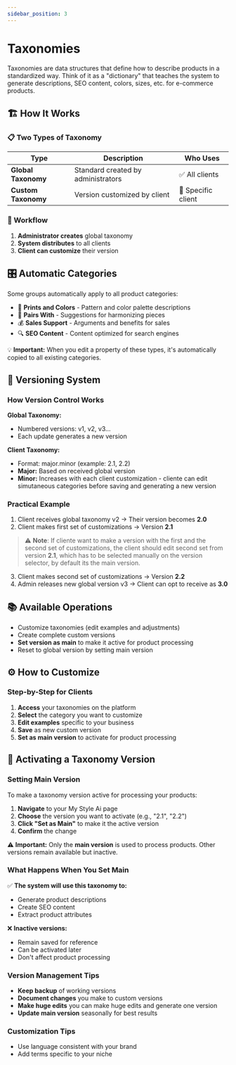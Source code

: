 ```yaml
---
sidebar_position: 3
---
```


# Taxonomies

Taxonomies are data structures that define how to describe products in a standardized way. Think of it as a "dictionary" that teaches the system to generate descriptions, SEO content, colors, sizes, etc. for e-commerce products.

## 🏗️ How It Works

### 📋 Two Types of Taxonomy

| Type | Description | Who Uses |
|------|-------------|----------|
| **Global Taxonomy** | Standard created by administrators | ✅ All clients |
| **Custom Taxonomy** | Version customized by client | 👤 Specific client |

### 🔄 Workflow

1. **Administrator creates** global taxonomy
2. **System distributes** to all clients
3. **Client can customize** their version

## 🎛️ Automatic Categories

Some groups automatically apply to all product categories:

- 🎨 **Prints and Colors** - Pattern and color palette descriptions
- 👔 **Pairs With** - Suggestions for harmonizing pieces
- 💰 **Sales Support** - Arguments and benefits for sales
- 🔍 **SEO Content** - Content optimized for search engines

💡 **Important:** When you edit a property of these types, it's automatically copied to all existing categories.

## 🔢 Versioning System

### How Version Control Works

**Global Taxonomy:**
- Numbered versions: v1, v2, v3...
- Each update generates a new version

**Client Taxonomy:**
- Format: major.minor (example: 2.1, 2.2)
- **Major:** Based on received global version
- **Minor:** Increases with each client customization - cliente can edit simutaneous categories before saving and generating a new version

### Practical Example

1. Client receives global taxonomy v2 → Their version becomes **2.0**
2. Client makes first set of customizations → Version **2.1**

> ⚠️ **Note**: If cliente want to make a version with the first and the second set of customizations, the client should edit second set from version **2.1**, which has to be selected manually on the version selector, by default its the main version.

3. Client makes second set of customizations → Version **2.2**
4. Admin releases new global version v3 → Client can opt to receive as **3.0**

## 📚 Available Operations

- Customize taxonomies (edit examples and adjustments)
- Create complete custom versions
- **Set version as main** to make it active for product processing
- Reset to global version by setting main version

## ⚙️ How to Customize

### Step-by-Step for Clients

1. **Access** your taxonomies on the platform
2. **Select** the category you want to customize
3. **Edit examples** specific to your business
4. **Save** as new custom version
5. **Set as main version** to activate for product processing

## 🎯 Activating a Taxonomy Version

### Setting Main Version

To make a taxonomy version active for processing your products:

1. **Navigate** to your My Style Ai page
2. **Choose** the version you want to activate (e.g., "2.1", "2.2")
3. **Click "Set as Main"** to make it the active version
4. **Confirm** the change

⚠️ **Important:** Only the **main version** is used to process products. Other versions remain available but inactive.

### What Happens When You Set Main

✅ **The system will use this taxonomy to:**
- Generate product descriptions
- Create SEO content
- Extract product attributes

❌ **Inactive versions:**
- Remain saved for reference
- Can be activated later
- Don't affect product processing

### Version Management Tips

- **Keep backup** of working versions
- **Document changes** you make to custom versions
- **Make huge edits** you can make huge edits and generate one version
- **Update main version** seasonally for best results

### Customization Tips

- Use language consistent with your brand
- Add terms specific to your niche